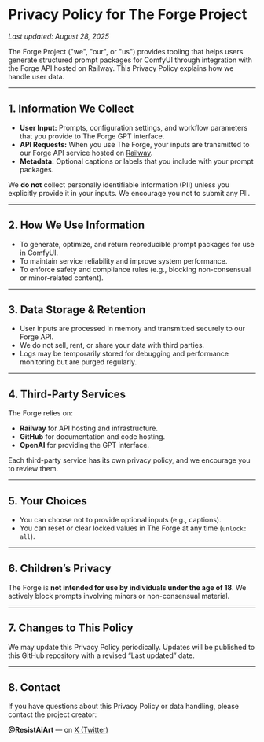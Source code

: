 # Privacy Policy for The Forge Project

_Last updated: August 28, 2025_

The Forge Project ("we", "our", or "us") provides tooling that helps users generate structured prompt packages for ComfyUI through integration with the Forge API hosted on Railway. This Privacy Policy explains how we handle user data.

---

## 1. Information We Collect
- **User Input:** Prompts, configuration settings, and workflow parameters that you provide to The Forge GPT interface.
- **API Requests:** When you use The Forge, your inputs are transmitted to our Forge API service hosted on [Railway](https://railway.app).
- **Metadata:** Optional captions or labels that you include with your prompt packages.

We **do not** collect personally identifiable information (PII) unless you explicitly provide it in your inputs. We encourage you not to submit any PII.

---

## 2. How We Use Information
- To generate, optimize, and return reproducible prompt packages for use in ComfyUI.
- To maintain service reliability and improve system performance.
- To enforce safety and compliance rules (e.g., blocking non-consensual or minor-related content).

---

## 3. Data Storage & Retention
- User inputs are processed in memory and transmitted securely to our Forge API.
- We do not sell, rent, or share your data with third parties.
- Logs may be temporarily stored for debugging and performance monitoring but are purged regularly.

---

## 4. Third-Party Services
The Forge relies on:
- **Railway** for API hosting and infrastructure.
- **GitHub** for documentation and code hosting.
- **OpenAI** for providing the GPT interface.

Each third-party service has its own privacy policy, and we encourage you to review them.

---

## 5. Your Choices
- You can choose not to provide optional inputs (e.g., captions).
- You can reset or clear locked values in The Forge at any time (`unlock: all`).

---

## 6. Children’s Privacy
The Forge is **not intended for use by individuals under the age of 18**. We actively block prompts involving minors or non-consensual material.

---

## 7. Changes to This Policy
We may update this Privacy Policy periodically. Updates will be published to this GitHub repository with a revised “Last updated” date.

---

## 8. Contact
If you have questions about this Privacy Policy or data handling, please contact the project creator:

**@ResistAiArt** — on [X (Twitter)](https://twitter.com/ResistAiArt)

